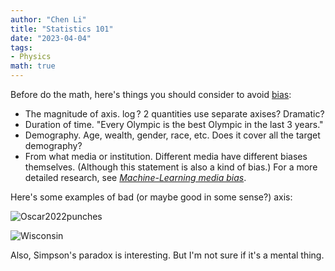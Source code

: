 ```yaml
---
author: "Chen Li"
title: "Statistics 101"
date: "2023-04-04"
tags: 
- Physics
math: true
---
```


Before do the math, here's things you should consider to avoid [bias](https://chenli2049.github.io/posts/20230304-book-review-lost-in-math/):

- The magnitude of axis. $\log$? 2 quantities use separate axises? Dramatic?
- Duration of time. "Every Olympic is the best Olympic in the last 3 years."
- Demography. Age, wealth, gender, race, etc. Does it cover all the target demography?
- From what media or institution. Different media have different biases themselves. (Although this statement is also a kind of bias.) For a more detailed research, see [_Machine-Learning media bias_](https://arxiv.org/abs/2109.00024).

Here's some examples of bad (or maybe good in some sense?) axis:

![Oscar2022punches](https://pbs.twimg.com/media/FO6qE1cXoAEt3e8?format=jpg&name=900x900)

![Wisconsin](https://pbs.twimg.com/media/Fs8yKKzWYAAG53w?format=jpg&name=orig)

Also, Simpson's paradox is interesting. But I'm not sure if it's a mental thing.